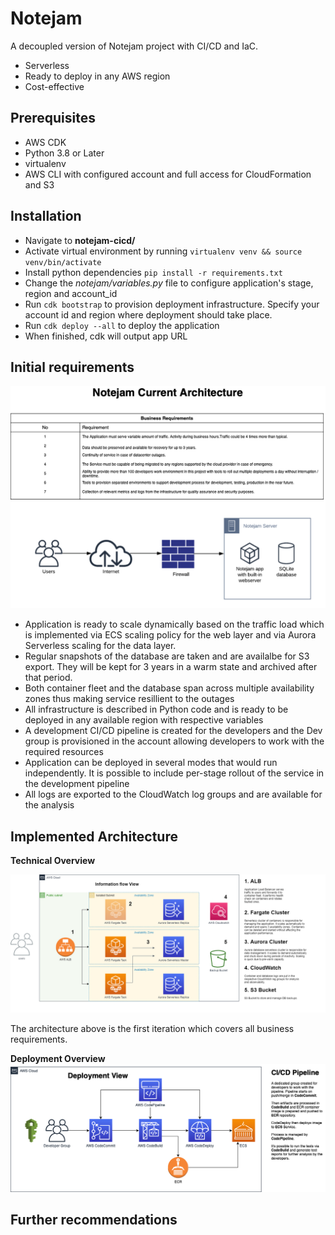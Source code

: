 # Notejam

A decoupled version of Notejam project with CI/CD and IaC.

- Serverless
- Ready to deploy in any AWS region
- Cost-effective

## Prerequisites

- AWS CDK
- Python 3.8 or Later
- virtualenv
- AWS CLI with configured account and full access for CloudFormation and S3

## Installation

- Navigate to **notejam-cicd/**
- Activate virtual environment by running `virtualenv venv && source venv/bin/activate`
- Install python dependencies `pip install -r requirements.txt`
- Change the *notejam/variables.py* file to configure application's stage, region and account_id
- Run `cdk bootstrap` to provision deployment infrastructure. Specify your account id and region where deployment should take place.
- Run `cdk deploy --all` to deploy the application
- When finished, cdk will output app URL

## Initial requirements

![Requirements](https://github.com/idomoroschenov/notejam/blob/b182142215affd5f538006e24e135181839faa60/notejam-diagrams/notejam.png)

- Application is ready to scale dynamically based on the traffic load which is implemented via ECS scaling policy for the web layer and via Aurora Serverless scaling for the data layer.
- Regular snapshots of the database are taken and are availalbe for S3 export. They will be kept for 3 years in a warm state and archived after that period.
- Both container fleet and the database span across multiple availability zones thus making service resillient to the outages
- All infrastructure is described in Python code and is ready to be deployed in any available region with respective variables
- A development CI/CD pipeline is created for the developers and the Dev group is provisioned in the account allowing developers to work with the required resources
- Application can be deployed in several modes that would run independently. It is possible to include per-stage rollout of the service in the development pipeline
- All logs are exported to the CloudWatch log groups and are available for the analysis

## Implemented Architecture
**Technical Overview**

![TechnicalView](https://github.com/idomoroschenov/notejam/blob/44bca2da325e7048f461000f01cb5aaf8cb153e9/notejam-diagrams/TechnicalView.png)

The architecture above is the first iteration which covers all business requirements. 

**Deployment Overview**
![DeploymenView](https://github.com/idomoroschenov/notejam/blob/05ba46ea69567a7bdec7ff4456a67a952294fa7c/notejam-diagrams/DeploymentView.png)


## Further recommendations

